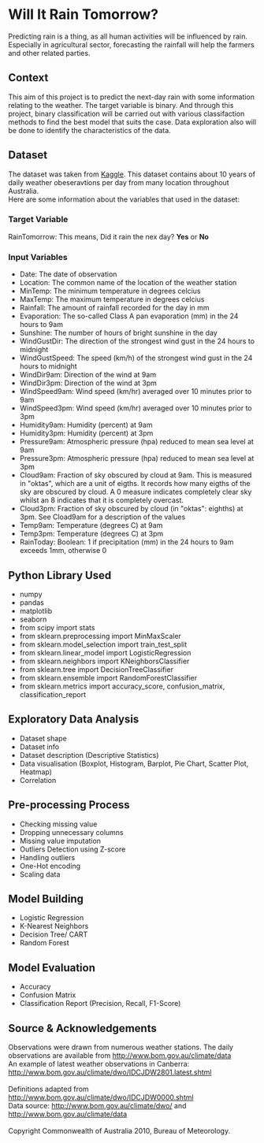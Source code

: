 # Will It Rain Tomorrow?
Predicting rain is a thing, as all human activities will be influenced by rain. Especially in agricultural sector, 
forecasting the rainfall will help the farmers and other related parties.

## Context
This aim of this project is to predict the next-day rain with some information relating to the weather. 
The target variable is binary. And through this project, binary classification will be carried out 
with various classifaction methods to find the best model that suits the case. 
Data exploration also will be done to identify the characteristics of the data.

## Dataset
The dataset was taken from [Kaggle](https://www.kaggle.com/jsphyg/weather-dataset-rattle-package).
This dataset contains about 10 years of daily weather obeseravtions per day from many location throughout Australia.\
Here are some information about the variables that used in the dataset:
### Target Variable
RainTomorrow: This means, Did it rain the nex day? **Yes** or **No**
### Input Variables
- Date: The date of observation
- Location: The common name of the location of the weather station
- MinTemp: The minimum temperature in degrees celcius
- MaxTemp: The maximum temperature in degrees celcius
- Rainfall: The amount of rainfall recorded for the day in mm
- Evaporation: The so-called Class A pan evaporation (mm) in the 24 hours to 9am
- Sunshine: The number of hours of bright sunshine in the day
- WindGustDir: The direction of the strongest wind gust in the 24 hours to midnight
- WindGustSpeed: The speed (km/h) of the strongest wind gust in the 24 hours to midnight
- WindDir9am: Direction of the wind at 9am
- WindDir3pm: Direction of the wind at 3pm
- WindSpeed9am: Wind speed (km/hr) averaged over 10 minutes prior to 9am
- WindSpeed3pm: Wind speed (km/hr) averaged over 10 minutes prior to 3pm
- Humidity9am: Humidity (percent) at 9am
- Humidity3pm: Humidity (percent) at 3pm
- Pressure9am: Atmospheric pressure (hpa) reduced to mean sea level at 9am
- Pressure3pm: Atmospheric pressure (hpa) reduced to mean sea level at 3pm
- Cloud9am: Fraction of sky obscured by cloud at 9am. This is measured in "oktas", which are a unit of eigths. It records how many eigths of the sky are obscured by cloud. A 0 measure indicates completely clear sky whilst an 8 indicates that it is completely overcast.
- Cloud3pm: Fraction of sky obscured by cloud (in "oktas": eighths) at 3pm. See Cload9am for a description of the values
- Temp9am: Temperature (degrees C) at 9am
- Temp3pm: Temperature (degrees C) at 3pm
- RainToday: Boolean: 1 if precipitation (mm) in the 24 hours to 9am exceeds 1mm, otherwise 0

## Python Library Used
- numpy
- pandas
- matplotlib
- seaborn
- from scipy import stats
- from sklearn.preprocessing import MinMaxScaler
- from sklearn.model_selection import train_test_split
- from sklearn.linear_model import LogisticRegression
- from sklearn.neighbors import KNeighborsClassifier
- from sklearn.tree import DecisionTreeClassifier
- from sklearn.ensemble import RandomForestClassifier
- from sklearn.metrics import accuracy_score, confusion_matrix, classification_report

## Exploratory Data Analysis
- Dataset shape
- Dataset info
- Dataset description (Descriptive Statistics)
- Data visualisation (Boxplot, Histogram, Barplot, Pie Chart, Scatter Plot, Heatmap)
- Correlation

## Pre-processing Process
- Checking missing value
- Dropping unnecessary columns
- Missing value imputation
- Outliers Detection using Z-score
- Handling outliers
- One-Hot encoding
- Scaling data

## Model Building
- Logistic Regression
- K-Nearest Neighbors
- Decision Tree/ CART
- Random Forest

## Model Evaluation
- Accuracy
- Confusion Matrix
- Classification Report (Precision, Recall, F1-Score)

## Source & Acknowledgements
Observations were drawn from numerous weather stations. The daily observations are available from http://www.bom.gov.au/climate/data \
An example of latest weather observations in Canberra: http://www.bom.gov.au/climate/dwo/IDCJDW2801.latest.shtml \
\
Definitions adapted from http://www.bom.gov.au/climate/dwo/IDCJDW0000.shtml \
Data source: http://www.bom.gov.au/climate/dwo/ and http://www.bom.gov.au/climate/data \
\
Copyright Commonwealth of Australia 2010, Bureau of Meteorology.
